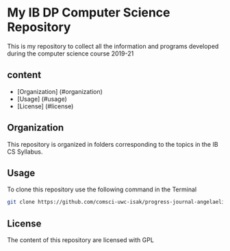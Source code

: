 My IB DP Computer Science Repository 
====================================

This is my repository to collect all the information and programs developed during the computer science course 2019-21

content
--------
   * [Organization] (#organization)
   * [Usage] (#usage) 
   * [License] (#license) 
   
   Organization 
   -------------
   This repository is organized in folders corresponding to the topics in the IB CS Syllabus.
   
   Usage
   --------------
   To clone this repository use the following command in the Terminal 
   ```.sh
   git clone https://github.com/comsci-uwc-isak/progress-journal-angelaeliacy.git
   ```
   
   License
   ----------
   The content of this repository are licensed with GPL
